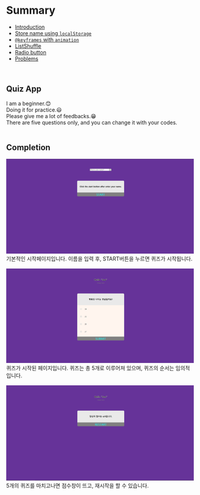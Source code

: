 # Summary
* <a href="README.md">Introduction</a>
* <a href="name.md">Store name using `localStorage`</a>
* <a href="keyframes.md">`@keyframes` with `animation`</a>
* <a href="shuffle.md">ListShuffle</a>
* <a href="radio.md">Radio button</a>  
* <a href="problems.md">Problems</a>  
<br>

## Quiz App
I am a beginner.:blush:  
Doing it for practice.:smiley:  
Please give me a lot of feedbacks.:grin:  
There are five questions only, and you can change it with your codes.  
<br>

## Completion
![com1](/readmeImages/1.PNG)
기본적인 시작페이지입니다. 이름을 입력 후, START버튼을 누르면 퀴즈가 시작됩니다.  
<br>
![com2](/readmeImages/2.PNG)
퀴즈가 시작된 페이지입니다. 퀴즈는 총 5개로 이루어져 있으며, 퀴즈의 순서는 임의적입니다.  
<br>
![com3](/readmeImages/3.PNG)
5개의 퀴즈를 마치고나면 점수창이 뜨고, 재시작을 할 수 있습니다.